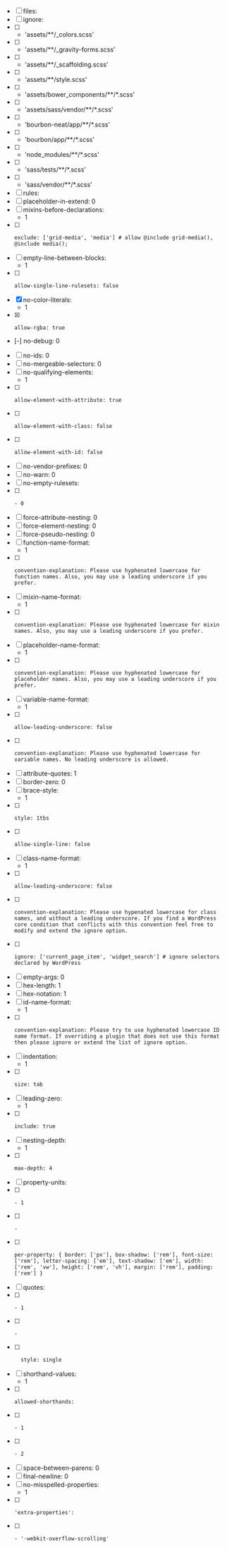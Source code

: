 - [ ] files:
- [ ]   ignore:
- [ ]    - 'assets/**/_colors.scss'
- [ ]    - 'assets/**/_gravity-forms.scss'
- [ ]    - 'assets/**/_scaffolding.scss'
- [ ]    - 'assets/**/style.scss'
- [ ]    - 'assets/bower_components/**/*.scss'
- [ ]    - 'assets/sass/vendor/**/*.scss'
- [ ]    - 'bourbon-neat/app/**/*.scss'
- [ ]    - 'bourbon/app/**/*.scss'
- [ ]    - 'node_modules/**/*.scss'
- [ ]    - 'sass/tests/**/*.scss'
- [ ]    - 'sass/vendor/**/*.scss'
- [ ] rules:
- [ ]   placeholder-in-extend: 0
- [ ]   mixins-before-declarations:
       - 1
- [ ]     exclude: ['grid-media', 'media'] # allow @include grid-media(), @include media();
- [ ]   empty-line-between-blocks:
       - 1
- [ ]     allow-single-line-rulesets: false
- [x]   no-color-literals:
       - 1
- [x]     allow-rgba: true
- [-]   no-debug: 0
- [ ]   no-ids: 0
- [ ]   no-mergeable-selectors: 0
- [ ]   no-qualifying-elements:
       - 1
- [ ]     allow-element-with-attribute: true
- [ ]     allow-element-with-class: false
- [ ]     allow-element-with-id: false
- [ ]   no-vendor-prefixes: 0
- [ ]   no-warn: 0
- [ ]   no-empty-rulesets:
- [ ]     - 0
- [ ]   force-attribute-nesting: 0
- [ ]   force-element-nesting: 0
- [ ]   force-pseudo-nesting: 0
- [ ]   function-name-format:
       - 1
- [ ]     convention-explanation: Please use hyphenated lowercase for function names. Also, you may use a leading underscore if you prefer.
- [ ]   mixin-name-format:
       - 1
- [ ]     convention-explanation: Please use hyphenated lowercase for mixin names. Also, you may use a leading underscore if you prefer.
- [ ]   placeholder-name-format:
       - 1
- [ ]     convention-explanation: Please use hyphenated lowercase for placeholder names. Also, you may use a leading underscore if you prefer.
- [ ]   variable-name-format:
       - 1
- [ ]     allow-leading-underscore: false
- [ ]     convention-explanation: Please use hyphenated lowercase for variable names. No leading underscore is allowed.
- [ ]   attribute-quotes: 1
- [ ]   border-zero: 0
- [ ]   brace-style:
       - 1
- [ ]     style: 1tbs
- [ ]     allow-single-line: false
- [ ]   class-name-format:
       - 1
- [ ]     allow-leading-underscore: false
- [ ]     convention-explanation: Please use hypenated lowercase for class names, and without a leading underscore. If you find a WordPress core condition that conflicts with this convention feel free to modify and extend the ignore option.
- [ ]     ignore: ['current_page_item', 'widget_search'] # ignore selectors declared by WordPress
- [ ]   empty-args: 0
- [ ]   hex-length: 1
- [ ]   hex-notation: 1
- [ ]   id-name-format:
       - 1
- [ ]     convention-explanation: Please try to use hyphenated lowercase ID name format. If overriding a plugin that does not use this format then please ignore or extend the list of ignore option.
- [ ]   indentation:
       - 1
- [ ]     size: tab
- [ ]   leading-zero:
       - 1
- [ ]     include: true
- [ ]   nesting-depth:
       - 1
- [ ]     max-depth: 4
- [ ]   property-units:
- [ ]     - 1
- [ ]     -
- [ ]     per-property: { border: ['px'], box-shadow: ['rem'], font-size: ['rem'], letter-spacing: ['em'], text-shadow: ['em'], width: ['rem', 'vw'], height: ['rem', 'vh'], margin: ['rem'], padding: ['rem'] }
- [ ]   quotes:
- [ ]     - 1
- [ ]     -
- [ ]       style: single
- [ ]   shorthand-values:
       - 1
- [ ]     allowed-shorthands:
- [ ]     - 1
- [ ]     - 2
- [ ]   space-between-parens: 0
- [ ]   final-newline: 0
- [ ]   no-misspelled-properties:
       - 1
- [ ]     'extra-properties':
- [ ]     - '-webkit-overflow-scrolling'
